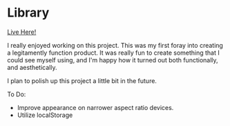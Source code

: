 # Library

[Live Here!](https://braymuk.github.io/Library/)

I really enjoyed working on this project. This was my first foray into creating a legitamently function product.
It was really fun to create something that I could see myself using, and I'm happy how it turned out both functionally, and aesthetically.

I plan to polish up this project a little bit in the future.

To Do:
- Improve appearance on narrower aspect ratio devices.
- Utilize localStorage
